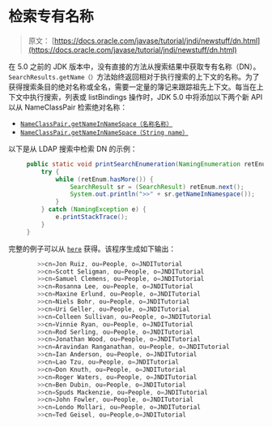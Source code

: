 # 检索专有名称

> 原文： [https://docs.oracle.com/javase/tutorial/jndi/newstuff/dn.html](https://docs.oracle.com/javase/tutorial/jndi/newstuff/dn.html)

在 5.0 之前的 JDK 版本中，没有直接的方法从搜索结果中获取专有名称（DN）。 `SearchResults.getName（）`方法始终返回相对于执行搜索的上下文的名称。为了获得搜索条目的绝对名称或全名，需要一定量的簿记来跟踪祖先上下文。每当在上下文中执行搜索，列表或 listBindings 操作时，JDK 5.0 中将添加以下两个新 API 以从 NameClassPair 检索绝对名称：

*   [`NameClassPair.getNameInNameSpace（名称名称）`](https://docs.oracle.com/javase/8/docs/api/javax/naming/NameClassPair.html#getNameInNamespace-Name-)
*   [`NameClassPair.getNameInNameSpace（String name）`](https://docs.oracle.com/javase/8/docs/api/javax/naming/NameClassPair.html#getNameInNamespace-String-)

以下是从 LDAP 搜索中检索 DN 的示例：

```java
     public static void printSearchEnumeration(NamingEnumeration retEnum) {
         try {
             while (retEnum.hasMore()) {
                 SearchResult sr = (SearchResult) retEnum.next();
                 System.out.println(">>" + sr.getNameInNamespace());
             }
         } catch (NamingException e) {
             e.printStackTrace();
         }
     }

```

完整的例子可以从 [`here`](examples/FullName.java) 获得。该程序生成如下输出：

```java
        >>cn=Jon Ruiz, ou=People, o=JNDITutorial
        >>cn=Scott Seligman, ou=People, o=JNDITutorial
        >>cn=Samuel Clemens, ou=People, o=JNDITutorial
        >>cn=Rosanna Lee, ou=People, o=JNDITutorial
        >>cn=Maxine Erlund, ou=People, o=JNDITutorial
        >>cn=Niels Bohr, ou=People, o=JNDITutorial
        >>cn=Uri Geller, ou=People, o=JNDITutorial
        >>cn=Colleen Sullivan, ou=People, o=JNDITutorial
        >>cn=Vinnie Ryan, ou=People, o=JNDITutorial
        >>cn=Rod Serling, ou=People, o=JNDITutorial
        >>cn=Jonathan Wood, ou=People, o=JNDITutorial
        >>cn=Aravindan Ranganathan, ou=People, o=JNDITutorial
        >>cn=Ian Anderson, ou=People, o=JNDITutorial
        >>cn=Lao Tzu, ou=People, o=JNDITutorial
        >>cn=Don Knuth, ou=People, o=JNDITutorial
        >>cn=Roger Waters, ou=People, o=JNDITutorial
        >>cn=Ben Dubin, ou=People, o=JNDITutorial
        >>cn=Spuds Mackenzie, ou=People, o=JNDITutorial
        >>cn=John Fowler, ou=People, o=JNDITutorial
        >>cn=Londo Mollari, ou=People, o=JNDITutorial
        >>cn=Ted Geisel, ou=People,o=JNDITutorial 

```